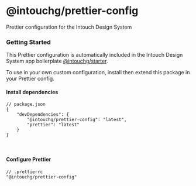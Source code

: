 # @intouchg/prettier-config

Prettier configuration for the Intouch Design System


### Getting Started

This Prettier configuration is automatically included in the Intouch Design System app boilerplate [@intouchg/starter](https://npmjs.com/package/@intouchg/starter).

To use in your own custom configuration, install then extend this package in your Prettier config.


#### Install dependencies

```jsonc
// package.json
{
    "devDependencies": {
        "@intouchg/prettier-config": "latest",
        "prettier": "latest"
    }
}
```
<br>



#### Configure Prettier

```jsonc
// .prettierrc
"@intouchg/prettier-config"
```
